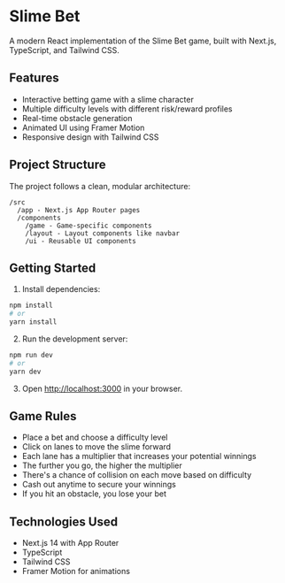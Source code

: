 # Slime Bet

A modern React implementation of the Slime Bet game, built with Next.js, TypeScript, and Tailwind CSS.

## Features

- Interactive betting game with a slime character
- Multiple difficulty levels with different risk/reward profiles
- Real-time obstacle generation
- Animated UI using Framer Motion
- Responsive design with Tailwind CSS

## Project Structure

The project follows a clean, modular architecture:

```
/src
  /app - Next.js App Router pages
  /components
    /game - Game-specific components
    /layout - Layout components like navbar
    /ui - Reusable UI components
```

## Getting Started

1. Install dependencies:
```bash
npm install
# or
yarn install
```

2. Run the development server:
```bash
npm run dev
# or
yarn dev
```

3. Open [http://localhost:3000](http://localhost:3000) in your browser.

## Game Rules

- Place a bet and choose a difficulty level
- Click on lanes to move the slime forward
- Each lane has a multiplier that increases your potential winnings
- The further you go, the higher the multiplier
- There's a chance of collision on each move based on difficulty
- Cash out anytime to secure your winnings
- If you hit an obstacle, you lose your bet

## Technologies Used

- Next.js 14 with App Router
- TypeScript
- Tailwind CSS
- Framer Motion for animations
